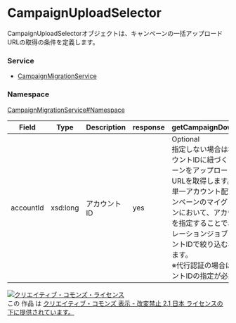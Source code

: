 

# CampaignUploadSelector

CampaignUploadSelectorオブジェクトは、キャンペーンの一括アップロードURLの取得の条件を定義します。

### Service

+ [CampaignMigrationService](../../services/CampaignMigrationService.md)

### Namespace

[CampaignMigrationService#Namespace](../../services/CampaignMigrationService.md#namespace)

| Field | Type | Description | response | getCampaignDownloadUrl |
| ----- | ---- | ----------- | -------- | --------- |
| accountId | xsd:long | アカウントID | yes | Optional<br>指定しない場合は複数アカウントIDに紐づくキャンペーンをアップロードできるURLを取得します。<br>単一アカウント配下のキャンペーンのマイグレーションにおいて、アカウントIDを指定することで、マイグレーションジョブをアカウントIDで絞り込む事ができます。<br>※代行認証の場合は、アカウントIDの指定が必須です。 | |

<a rel="license" href="http://creativecommons.org/licenses/by-nd/2.1/jp/"><img alt="クリエイティブ・コモンズ・ライセンス" style="border-width:0" src="https://i.creativecommons.org/l/by-nd/2.1/jp/88x31.png" /></a><br />この 作品 は <a rel="license" href="http://creativecommons.org/licenses/by-nd/2.1/jp/">クリエイティブ・コモンズ 表示 - 改変禁止 2.1 日本 ライセンスの下に提供されています。</a>
